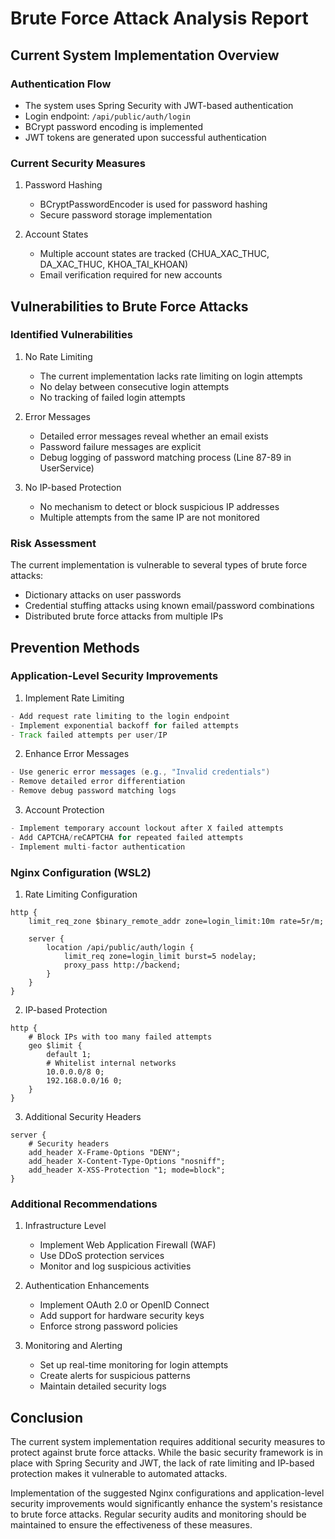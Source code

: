 # Brute Force Attack Analysis Report
## Current System Implementation Overview

### Authentication Flow
- The system uses Spring Security with JWT-based authentication
- Login endpoint: `/api/public/auth/login`
- BCrypt password encoding is implemented
- JWT tokens are generated upon successful authentication

### Current Security Measures
1. Password Hashing
   - BCryptPasswordEncoder is used for password hashing
   - Secure password storage implementation

2. Account States
   - Multiple account states are tracked (CHUA_XAC_THUC, DA_XAC_THUC, KHOA_TAI_KHOAN)
   - Email verification required for new accounts

## Vulnerabilities to Brute Force Attacks

### Identified Vulnerabilities

1. No Rate Limiting
   - The current implementation lacks rate limiting on login attempts
   - No delay between consecutive login attempts
   - No tracking of failed login attempts

2. Error Messages
   - Detailed error messages reveal whether an email exists
   - Password failure messages are explicit
   - Debug logging of password matching process (Line 87-89 in UserService)

3. No IP-based Protection
   - No mechanism to detect or block suspicious IP addresses
   - Multiple attempts from the same IP are not monitored

### Risk Assessment

The current implementation is vulnerable to several types of brute force attacks:
- Dictionary attacks on user passwords
- Credential stuffing attacks using known email/password combinations
- Distributed brute force attacks from multiple IPs

## Prevention Methods

### Application-Level Security Improvements

1. Implement Rate Limiting
```java
- Add request rate limiting to the login endpoint
- Implement exponential backoff for failed attempts
- Track failed attempts per user/IP
```

2. Enhance Error Messages
```java
- Use generic error messages (e.g., "Invalid credentials")
- Remove detailed error differentiation
- Remove debug password matching logs
```

3. Account Protection
```java
- Implement temporary account lockout after X failed attempts
- Add CAPTCHA/reCAPTCHA for repeated failed attempts
- Implement multi-factor authentication
```

### Nginx Configuration (WSL2)

1. Rate Limiting Configuration
```nginx
http {
    limit_req_zone $binary_remote_addr zone=login_limit:10m rate=5r/m;
    
    server {
        location /api/public/auth/login {
            limit_req zone=login_limit burst=5 nodelay;
            proxy_pass http://backend;
        }
    }
}
```

2. IP-based Protection
```nginx
http {
    # Block IPs with too many failed attempts
    geo $limit {
        default 1;
        # Whitelist internal networks
        10.0.0.0/8 0;
        192.168.0.0/16 0;
    }
}
```

3. Additional Security Headers
```nginx
server {
    # Security headers
    add_header X-Frame-Options "DENY";
    add_header X-Content-Type-Options "nosniff";
    add_header X-XSS-Protection "1; mode=block";
}
```

### Additional Recommendations

1. Infrastructure Level
   - Implement Web Application Firewall (WAF)
   - Use DDoS protection services
   - Monitor and log suspicious activities

2. Authentication Enhancements
   - Implement OAuth 2.0 or OpenID Connect
   - Add support for hardware security keys
   - Enforce strong password policies

3. Monitoring and Alerting
   - Set up real-time monitoring for login attempts
   - Create alerts for suspicious patterns
   - Maintain detailed security logs

## Conclusion

The current system implementation requires additional security measures to protect against brute force attacks. While the basic security framework is in place with Spring Security and JWT, the lack of rate limiting and IP-based protection makes it vulnerable to automated attacks. 

Implementation of the suggested Nginx configurations and application-level security improvements would significantly enhance the system's resistance to brute force attacks. Regular security audits and monitoring should be maintained to ensure the effectiveness of these measures.